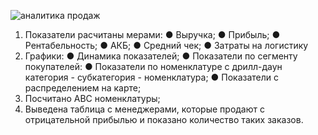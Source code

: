 ![аналитика продаж](https://github.com/user-attachments/assets/dcbc5d3a-3f28-4412-b9ab-c1f3b1ca29aa)

1.	Показатели расчитаны мерами:
●	Выручка;
●	Прибыль;
●	Рентабельность;
●	АКБ;
●	Средний чек;
●	Затраты на логистику
2.	Графики:
●	Динамика показателей;
●	Показатели по сегменту покупателей:
●	Показатели по номенклатуре с дрилл-даун категория - субкатегория - номенклатура;
●	Показатели с распределением на карте;
3.	Посчитано АВС номенклатуры;
4.	Выведена таблица с менеджерами, которые продают с отрицательной прибылью и показано количество таких заказов.

